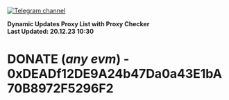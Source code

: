[![Telegram channel](https://img.shields.io/endpoint?url=https://runkit.io/damiankrawczyk/telegram-badge/branches/master?url=https://t.me/n4z4v0d)](https://t.me/n4z4v0d) 

**Dynamic Updates Proxy List with Proxy Checker**  
**Last Updated: 20.12.23 10:30**

# DONATE (_any evm_) - 0xDEADf12DE9A24b47Da0a43E1bA70B8972F5296F2
